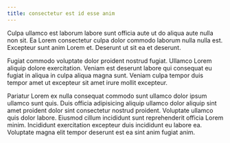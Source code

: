 ```yaml
---
title: consectetur est id esse anim
---
```


Culpa ullamco est laborum labore sunt officia aute ut do aliqua aute nulla non sit. Ea Lorem consectetur culpa dolor commodo laborum nulla nulla est. Excepteur sunt anim Lorem et. Deserunt ut sit ea et deserunt.

Fugiat commodo voluptate dolor proident nostrud fugiat. Ullamco Lorem aliquip dolore exercitation. Veniam est deserunt labore qui consequat eu fugiat in aliqua in culpa aliqua magna sunt. Veniam culpa tempor duis tempor amet ut excepteur sit amet irure mollit excepteur.

Pariatur Lorem ex nulla consequat commodo sunt ullamco dolor ipsum ullamco sunt quis. Duis officia adipisicing aliquip ullamco dolor aliquip sint amet proident dolor sint consectetur nostrud proident. Voluptate ullamco quis dolor labore. Eiusmod cillum incididunt sunt reprehenderit officia Lorem minim. Incididunt exercitation excepteur duis incididunt eu labore ea. Voluptate magna elit tempor deserunt est ea sint anim fugiat anim.